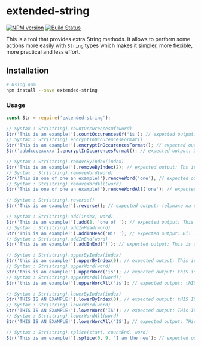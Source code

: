 # extended-string

[![NPM version](http://img.shields.io/npm/v/extended-string.svg)](https://www.npmjs.org/package/extended-string)
[![Build Status](https://travis-ci.org/segandiaye/extended-string.svg?branch=main)](https://travis-ci.org/segandiaye/extended-string)

This is a tool that provides extra String methods. It allows to perform some actions more easily with `String` types which makes it simpler, more flexible, more practical and less effort.

## Installation

```sh
# Using npm
npm install --save extended-string
```

### Usage

```js
const Str = require('extended-string');

// Syntax : Str(string).countOccurencesOf(word)
Str('This is an example!').countOccurencesOf('is'); // expected output: 2
// Syntax : Str(string).encryptInOccurencesFormat()
Str('This is an example!').encryptInOccurencesFormat(); // expected output: 1T1h2i2s32a1n2e1x1m1p1l1!
Str('aabdccczxxxxx').encryptInOccurencesFormat(); // expected output: 2a1b1d3c1z5x

// Syntax : Str(string).removeByIndex(index)
Str('This is an example!').removeByIndex(2); // expected output: Ths is an example!
// Syntax : Str(string).removeWord(word)
Str('This is one of one an example!').removeWord('one'); // expected output: This is  of one an example!
// Syntax : Str(string).removeWordAll(word)
Str('This is one of one an example!').removeWordAll('one'); // expected output: This is  of  an example!

// Syntax : Str(string).reverse()
Str('This is an example!').reverse(); // expected output: !elpmaxe na si sihT

// Syntax : Str(string).add(index, word)
Str('This is an example!').add(8, 'one of '); // expected output: This is one of an example!
// Syntax : Str(string).addInHead(word)
Str('This is an example!').addInHead('Hi! '); // expected output: Hi! This is an example!
// Syntax : Str(string).addInEnd(word)
Str('This is an example!').addInEnd('!'); // expected output: This is an example!!

// Syntax : Str(string).upperByIndex(index)
Str('this is an example!').upperByIndex(0); // expected output: This is an example!
// Syntax : Str(string).upperWord(word)
Str('this is an example!').upperWord('is'); // expected output: thIS is an example!
// Syntax : Str(string).upperWordAll(word);
Str('this is an example!').upperWordAll('is'); // expected output: thIS IS an example!

// Syntax : Str(string).lowerByIndex(index)
Str('THIS IS AN EXAMPLE!').lowerByIndex(0); // expected output: tHIS IS AN EXAMPLE!
// Syntax : Str(string).lowerWord(word)
Str('THIS IS AN EXAMPLE!').lowerWord('IS'); // expected output: THis IS AN EXAMPLE!
// Syntax : Str(string).lowerWordAll(word)
Str('THIS IS AN EXAMPLE!').lowerWordAll('IS'); // expected output: THis is AN EXAMPLE!

// Syntax : Str(string).splice(start, countEnd, word)
Str('This is an example!').splice(0, 9, 'I am the new'); // expected output: I am the new example!
```
